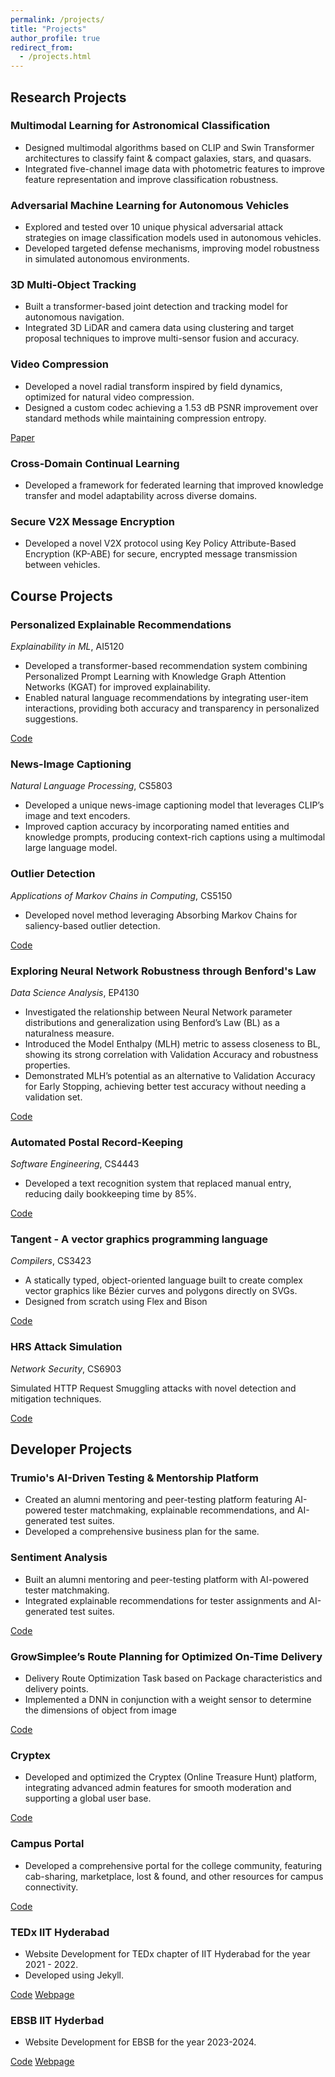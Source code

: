```yaml
---
permalink: /projects/
title: "Projects"
author_profile: true
redirect_from: 
  - /projects.html
---
```


## Research Projects

### Multimodal Learning for Astronomical Classification

* Designed multimodal algorithms based on CLIP and Swin Transformer architectures to classify faint & compact galaxies, stars, and quasars.
* Integrated five-channel image data with photometric features to improve feature representation and improve classification robustness.

### Adversarial Machine Learning for Autonomous Vehicles

* Explored and tested over 10 unique physical adversarial attack strategies on image classification models used in autonomous vehicles.
* Developed targeted defense mechanisms, improving model robustness in simulated autonomous environments.

### 3D Multi-Object Tracking

* Built a transformer-based joint detection and tracking model for autonomous navigation.
* Integrated 3D LiDAR and camera data using clustering and target proposal techniques to improve multi-sensor fusion and accuracy.

### Video Compression

* Developed a novel radial transform inspired by field dynamics, optimized for natural video compression.
* Designed a custom codec achieving a 1.53 dB PSNR improvement over standard methods while maintaining compression entropy.

<a href="/files/SPL.pdf" target="_blank" class="btn">Paper</a>

### Cross-Domain Continual Learning

* Developed a framework for federated learning that improved knowledge transfer and model adaptability across diverse domains.

### Secure V2X Message Encryption

* Developed a novel V2X protocol using Key Policy Attribute-Based Encryption (KP-ABE) for secure, encrypted message transmission between vehicles.

## Course Projects

### Personalized Explainable Recommendations
*Explainability in ML*, AI5120

* Developed a transformer-based recommendation system combining Personalized Prompt Learning with Knowledge Graph Attention Networks (KGAT) for improved explainability.
* Enabled natural language recommendations by integrating user-item interactions, providing both accuracy and transparency in personalized suggestions.

<a href="https://github.com/Vikhyath-vec/VikAmanXML" target="_blank" class="btn">Code</a>

### News-Image Captioning
*Natural Language Processing*, CS5803

* Developed a unique news-image captioning model that leverages CLIP’s image and text encoders.
* Improved caption accuracy by incorporating named entities and knowledge prompts, producing context-rich captions using a multimodal large language model.

### Outlier Detection
*Applications of Markov Chains in Computing*, CS5150

* Developed novel method leveraging Absorbing Markov Chains for saliency-based outlier detection.

<a href="https://github.com/shreyak5/outlier-detection-using-amc" target="_blank" class="btn">Code</a>

### Exploring Neural Network Robustness through Benford's Law
*Data Science Analysis*, EP4130

* Investigated the relationship between Neural Network parameter distributions and generalization using Benford’s Law (BL) as a naturalness measure.
* Introduced the Model Enthalpy (MLH) metric to assess closeness to BL, showing its strong correlation with Validation Accuracy and robustness properties.
* Demonstrated MLH’s potential as an alternative to Validation Accuracy for Early Stopping, achieving better test accuracy without needing a validation set.

<a href="https://github.com/Vikhyath-vec/Adversarial-Neural-Networks-Benfords-Law" target="_blank" class="btn">Code</a>

### Automated Postal Record-Keeping
*Software Engineering*, CS4443

* Developed a text recognition system that replaced manual entry, reducing daily bookkeeping time by 85%.

<a href="https://github.com/GouthamSai22/pras" target="_blank" class="btn">Code</a>

### Tangent - A vector graphics programming language
*Compilers*, CS3423

* A statically typed, object-oriented language built to create complex vector graphics like Bézier curves and polygons directly on SVGs.
* Designed from scratch using Flex and Bison

<a href="https://github.com/IITH-COMPILERS2/compilers-2-project-team-4-aug22" target="_blank" class="btn">Code</a>

### HRS Attack Simulation
*Network Security*, CS6903

Simulated HTTP Request Smuggling attacks with novel detection and mitigation techniques.

<a href="https://github.com/Vikhyath-vec/request-smuggling" target="_blank" class="btn">Code</a>

## Developer Projects

### Trumio's AI-Driven Testing & Mentorship Platform

* Created an alumni mentoring and peer-testing platform featuring AI-powered tester matchmaking, explainable recommendations, and AI-generated test suites.
* Developed a comprehensive business plan for the same.

### Sentiment Analysis

* Built an alumni mentoring and peer-testing platform with AI-powered tester matchmaking.
* Integrated explainable recommendations for tester assignments and AI-generated test suites.

<a href="https://github.com/Vikhyath-vec/sentidev" target="_blank" class="btn">Code</a>

### GrowSimplee’s Route Planning for Optimized On-Time Delivery

* Delivery Route Optimization Task based on Package characteristics and delivery points.
* Implemented a DNN in conjunction with a weight sensor to determine the dimensions of object from image

<a href="https://github.com/Aayush2492/grow-simplee-rider-admin-dashboard" target="_blank" class="btn">Code</a>

### Cryptex

* Developed and optimized the Cryptex (Online Treasure Hunt) platform, integrating advanced admin features for smooth moderation and supporting a global user base.

<a href="https://github.com/macdeath-AA/cryptex" target="_blank" class="btn">Code</a>

### Campus Portal

* Developed a comprehensive portal for the college community, featuring cab-sharing, marketplace, lost & found, and other resources for campus connectivity.

<a href="https://github.com/LambdaIITH/cab-sharing-portal" target="_blank" class="btn">Code</a>

### TEDx IIT Hyderabad

* Website Development for TEDx chapter of IIT Hyderabad for the year 2021 - 2022.
* Developed using Jekyll.

<a href="https://github.com/TEDxIITHyderabad" target="_blank" class="btn">Code</a> <a href="https://tedxiithyderabad.iith.ac.in/" target="_blank" class="btn">Webpage</a>

### EBSB IIT Hyderbad

* Website Development for EBSB for the year 2023-2024.

<a href="https://github.com/EBSB-IITH" target="_blank" class="btn">Code</a> <a href="https://ebsb.iith.ac.in/" target="_blank" class="btn">Webpage</a>